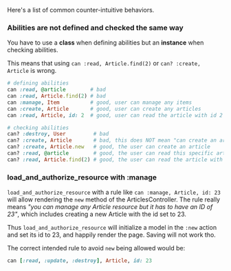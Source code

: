 Here's a list of common counter-intuitive behaviors.

### Abilities are not defined and checked the same way

You have to use a **class** when defining abilities but an **instance** when checking abilities.

This means that using `can :read, Article.find(2)` or `can? :create, Article` is wrong.

``` ruby
# defining abilities
can :read, @article        # bad
can :read, Article.find(2) # bad
can :manage, Item          # good, user can manage any items
can :create, Article       # good, user can create any articles
can :read, Article, id: 2  # good, user can read the article with id 2

# checking abilities
can? :destroy, User         # bad
can? :create, Article       # bad, this does NOT mean "can create an article"
can? :create, Article.new   # good, the user can create an article
can? :read, @article        # good, the user can read this specific article
can? :read, Article.find(2) # good, the user can read the article with id 2
```

### load_and_authorize_resource with :manage

`load_and_authorize_resource` with a rule like `can :manage, Article, id: 23` will allow rendering the `new` method of the ArticlesController. The rule really means _"you can manage any Article resource but it has to have an ID of 23"_, which includes creating a new Article with the id set to 23.

Thus `load_and_authorize_resource` will initialize a model in the `:new` action and set its id to 23, and happily render the page. Saving will not work tho.

The correct intended rule to avoid `new` being allowed would be:

``` ruby
can [:read, :update, :destroy], Article, id: 23
```